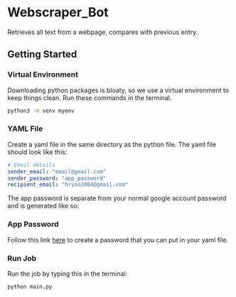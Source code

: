 # Webscraper_Bot

Retrieves all text from a webpage, compares with previous entry.

## Getting Started

### Virtual Environment

Downloading python packages is bloaty, so we use a virtual environment to keep things clean. Run these commands in the terminal.

```bash
python3 -m venv myenv
```

### YAML File

Create a yaml file in the same directory as the python file. The yaml file should look like this:

```yaml
# Email details
sender_email: "email@gmail.com"
sender_password: "app_password"
recipient_email: "hryoo2004@gmail.com"
```

The app password is separate from your normal google account password and is generated like so:

### App Password

Follow this link [here](https://support.google.com/accounts/answer/185833?visit_id=638301564797218479-244567776&p=InvalidSecondFactor&rd=1) to create a password that you can put in your yaml file.

### Run Job

Run the job by typing this in the terminal:

```bash
python main.py
```
